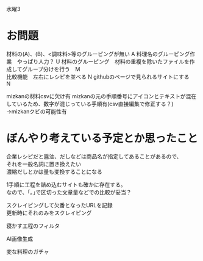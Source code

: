 水曜3

# お問題
材料の(A)、(B)、<調味料>等のグルーピングが無い  A
料理名のグルーピング作業　やっぱり人力？  U
材料のグルーピング　材料の重複を除いたファイルを作成してグループ分けを行う　M  
比較機能　左右にレシピを並べる  N
githubのページで見られるサイトにする　N


mizkanの材料csvに欠け有
mizkanの元の手順番号にアイコンとテキストが混在しているため、数字が混じっている手順有(csv直接編集で修正する？)  
→mizkanクビの可能性有

# ぼんやり考えている予定とか思ったこと
企業レシピだと醤油、だしなどは商品名が指定してあることがあるので、  
それを一般名詞に置き換えたい  
濃縮だしとかは量も変換することになる

1手順に工程を詰め込むサイトも確かに存在する。  
なので、｢。｣で区切った文章量などでの比較が妥当？

スクレイピングして欠番となったURLを記録  
更新時にそれのみをスクレイピング

寝かす工程のフィルタ

AI画像生成

変な料理のガチャ

